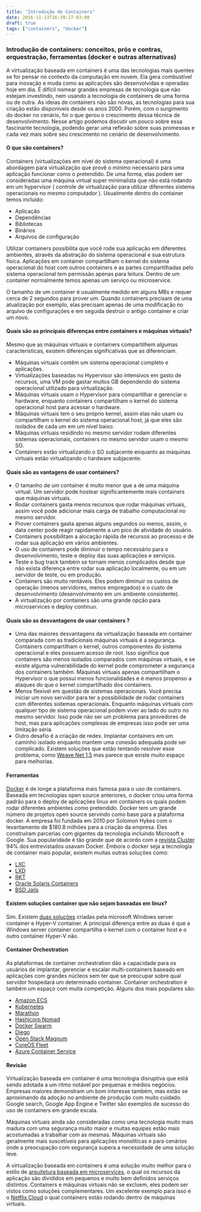 ```yaml
---
title: "Introdução de Containers"
date: 2016-11-13T16:39:27-03:00
draft: true
tags: ["containers", "docker"]
---
```



### Introdução de containers: conceitos, prós e contras, orquestração, ferramentas (docker e outras alternativas)

A virtualização baseada em containers é uma das tecnologias mais quentes se for pensar no contexto da computação em nuvem. Ela gera combustível para inovação e muda como as aplicações são desenvolvidas e operadas hoje em dia. É difícil nomear grandes empresas de tecnologia que não estejam investindo, nem usando a tecnologia de containers de uma forma ou de outra. As ideias de containers não são novas, as tecnologias para sua criação estão disponíveis desde os anos 2000. Porém, com o surgimento do docker no cenário, foi o que gerou o crescimento dessa técnica de desenvolvimento. Nesse artigo podemos discutir um pouco sobre essa fascinante tecnologia, podendo gerar uma reflexão sobre suas promessas e cada vez mais sobre seu crescimento no cenário de desenvolvimento.

#### O que são containers?

Containers (virtualizações em nível do sistema operacional) é uma abordagem para virtualização que provê o mínimo necessario para uma aplicação funcionar como o pretendido. De uma forma, elas podem ser consideradas uma máquina virtual super minimalista que não está rodando em um hypervisor ( controle de virtualização para utilizar diferentes sistema operacionais no mesmo computador ). Usualmente dentro do container temos incluido:

 - Aplicação
 - Dependências
 - Bibliotecas
 - Binários
 - Arquivos de configuração

Utilizar containers possibilita que você rode sua aplicação em diferentes ambientes, através da abstração do sistema operacional e sua estrutura física. Aplicações em container compartilham o kernel do sistema operacional do host com outros containers e as partes compartilhadas pelo sistema operacional tem permissão apenas para leitura. Dentro de um container normalmente temos apenas um serviço ou microservice.

O tamanho de um container é usualmente medido em alguns MBs e requer cerca de 2 segundos para prover um. Quando containers precisam de uma atualização por exemplo, elas precisam apenas de uma modificação no arquivo de configurações e em seguida destruir o antigo container e criar um novo.

#### Quais são as principais diferenças entre containers e máquinas virtuais?

Mesmo que as máquinas virtuais e containers compartilhem algumas características, existem diferenças significativas que as diferenciam.

- Máquinas virtuais contêm um sistema operacional completo e aplicações.
- Virtualizações baseadas no Hypervisor são intensivos em gasto de recursos, uma VM pode gastar muitos GB dependendo do sistema operacional utilizado para virtualização.
- Máquinas virtuais usam o Hypervisor para compartilhar e gerenciar o hardware, enquanto containers compartilham o kernel do sistema operacional host para acessar o hardware.
- Máquinas virtuais tem o seu próprio kernel, assim elas não usam ou compartilham o kernel do sistema operacional host, já que eles são isolados de cada um em um nível baixo.
- Máquinas virtuais residindo no mesmo servidor rodam diferentes sistemas operacionais, containers no mesmo servidor usam o mesmo SO.
- Containers estão virtualizando o SO subjacente enquanto as máquinas virtuais estão virtualizando o hardware subjacente.

#### Quais são as vantagens de usar containers?

- O tamanho de um container é muito menor que a de uma máquina virtual. Um servidor pode hostear significantemente mais containers que máquinas virtuais.
- Rodar containers gasta menos recursos que rodar máquinas virtuais, assim você pode adicionar mais carga de trabalho computacional no mesmo servidor.
- Prover containers gasta apenas alguns segundos ou menos, assim, o data center pode reagir rapidamente a um pico de atividade do usuário.
- Containers possibilitam a alocação rápida de recursos ao processo e de rodar sua aplicação em vários ambientes.
- O uso de containers pode diminuir o tempo necessário para o desenvolvimento, teste e deploy das suas aplicações e serviços.
- Teste e bug track também se tornam menos complicados desde que não exista diferença entre rodar sua aplicação localmente, ou em um servidor de teste, ou em produção.
- Containers são muito rentáveis. Eles podem diminuir os custos de operação (menos servidores, menos empregados) e o custo de desenvolvimento (desenvolvimento em um ambiente consistente).
- A virtualização por containers são uma grande opção para microservices e deploy continuo.

#### Quais são as desvantagens de usar containers ?

- Uma das maiores desvantagens da virtualização baseada em container comparada com as tradicionais máquinas virtuais é a segurança. Containers compartilham o kernel, outros componentes do sistema operacional e eles possuem acesso de root. Isso significa que containers são menos isolados comparados com máquinas virtuais, e se existe alguma vulnerabilidade do kernel pode comprometer a segurança dos containers também. Máquinas virtuais apenas compartilham o Hypervisor o que possui menos funcionalidades e é menos propenso a ataques do que o kernel compartilhado dos containers.
- Menos flexível em questão de sistemas operacionais. Você precisa iniciar um novo servidor para ter a possibilidade de rodar containers com diferentes sistemas operacionais. Enquanto máquinas virtuais com qualquer tipo de sistema operacional podem viver ao lado do outro no mesmo servidor. Isso pode não ser um problema para provedores de host, mas para aplicações complexas de empresas isso pode ser uma limitação séria.
- Outro desafio é a criação de redes. Implantar containers em um caminho isolado enquanto mantem uma conexão adequada pode ser complicado. Existem soluções que estão tentando resolver esse problema, como [Weave Net 1.5](https://www.weave.works/weave-net-container-network-interface-kubernetes/) mas parece que existe muito espaço para melhorias.

#### Ferramentas

[Docker](https://www.docker.com/) é de longe a plataforma mais famosa para o uso de containers. Baseada em tecnologias open source anteriores, o docker criou uma forma padrão para o deploy de aplicações linux em containers os quais podem rodar diferentes ambientes como pretendido. Docker tem um grande número de projetos open source servindo como base para a plataforma docker. A empresa foi fundada em 2010 por Solomon Hykes com o levantamento de $180.8 milhões para a criação da empresa. Eles construíram parcerias com gigantes da tecnologia incluindo Microsoft e Google. Sua popularidade é tão grande que de acordo com a [revista Cluster](https://clusterhq.com/assets/pdfs/state-of-container-usage-june-2016.pdf) 94% dos entrevistados usavam Docker.
Embora o docker seja a tecnologia de container mais popular, existem muitas outras soluções como:
- [LXC](https://linuxcontainers.org/lxc/introduction/)
- [LXD](https://linuxcontainers.org/lxd/introduction/)
- [RKT](https://coreos.com/rkt/)
- [Oracle Solaris Containers](http://www.oracle.com/technetwork/server-storage/solaris/containers-169727.html)
- [BSD Jails](https://www.freebsd.org/doc/handbook/jails.html)

#### Existem soluções container que não sejam baseadas em linux?

Sim. Existem [duas soluções](https://msdn.microsoft.com/en-us/virtualization/windowscontainers/about/about_overview) criadas pela microsoft Windows server container e Hyper-V container. A principal diferença entre as duas é que a Windows server container compartilha o kernel com o container host e o outro container Hyper-V não.

#### Container Orchestration

As plataformas de container orchestration dão a capacidade para os usuários de implantar, gerenciar e escalar multi-containers baseado em aplicações com grandes núcleos sem ter que se preocupar sobre qual servidor hospedará um determinado container. Container orchestration é também um espaço com muita competição. Alguns dos mais populares são:
- [Amazon ECS](https://aws.amazon.com/ecs/)
- [Kubernetes](http://kubernetes.io/)
- [Marathon](https://mesosphere.github.io/marathon/)
- [Hashicorp Nomad](https://www.nomadproject.io/)
- [Docker Swarm](https://docs.docker.com/swarm/)
- [Diego](https://docs.cloudfoundry.org/concepts/diego/diego-architecture.html)
- [Open Stack Magnum](https://wiki.openstack.org/wiki/Magnum)
- [CoreOS Fleet](https://coreos.com/fleet/)
- [Azure Container Service](https://azure.microsoft.com/en-us/blog/azure-container-service-preview/)

#### Revisão
Virtualização baseada em container é uma tecnologia disruptiva que está sendo adotada a um ritmo notável por pequenas e médios negócios. Empresas maiores demonstram um bom interesse também, mas estáo se aproximando da adoção no ambiente de produção com muito cuidado. Google search, Google App Engine e Twitter são exemplos de sucesso do uso de containers em grande escala.

Máquinas virtuais ainda são consideradas como uma tecnologia muito mais madura com uma segurança muito maior e muitas equipes estão mais acostumadas a trabalhar com as mesmas. Máquinas virtuais são geralmente mais suscetíveis para aplicações monolíticas e para cenários onde a preocupação com segurança supera a necessidade de uma solução leve.

A virtualização baseada em containers é uma solução muito melhor para o estilo de [arquitetura baseada em microservices](/introducoes-microservices.html), o qual os recursos da aplicação são divididos em pequenos e muito bem definidos serviços distintos. Containers e máquinas virtuais não se excluem, eles podem ser vistos como soluções complementares. Um excelente exemplo para isso é o [Netflix Cloud](https://www.infoq.com/presentations/container-management-netflix?utm_source=medium&utm_medium=flow.ciweekly&utm_campaign=flow.ci%20says%20hi) o qual containers estão rodando dentro de máquinas virtuais.
